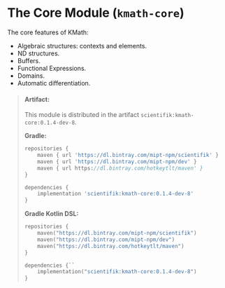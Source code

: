 # The Core Module (`kmath-core`)

The core features of KMath:

- Algebraic structures: contexts and elements.
- ND structures.
- Buffers.
- Functional Expressions.
- Domains.
- Automatic differentiation.

> #### Artifact:
> This module is distributed in the artifact `scientifik:kmath-core:0.1.4-dev-8`.
> 
> **Gradle:**
>
> ```gradle
> repositories {
>     maven { url 'https://dl.bintray.com/mipt-npm/scientifik' }
>     maven { url 'https://dl.bintray.com/mipt-npm/dev' }
>     maven { url https://dl.bintray.com/hotkeytlt/maven' }
> }
> 
> dependencies {
>     implementation 'scientifik:kmath-core:0.1.4-dev-8'
> }
> ```
> **Gradle Kotlin DSL:**
>
> ```kotlin
> repositories {
>     maven("https://dl.bintray.com/mipt-npm/scientifik")
>     maven("https://dl.bintray.com/mipt-npm/dev")
>     maven("https://dl.bintray.com/hotkeytlt/maven")
> }
> 
> dependencies {``
>     implementation("scientifik:kmath-core:0.1.4-dev-8")
> }
> ```
